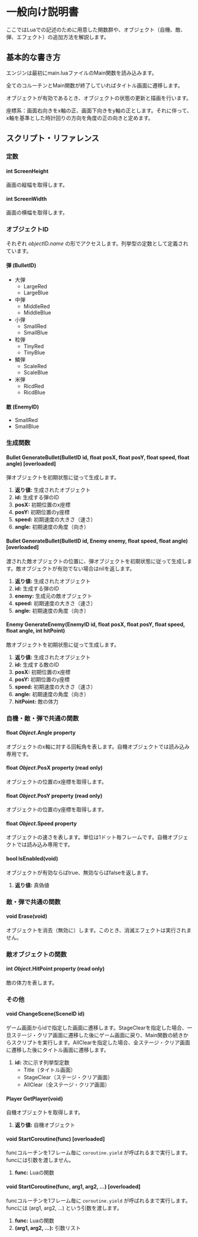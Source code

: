 # 一般向け説明書

ここではLuaでの記述のために用意した関数群や、オブジェクト（自機、敵、弾、エフェクト）の追加方法を解説します。

## 基本的な書き方

エンジンは最初にmain.luaファイルのMain関数を読み込みます。

全てのコルーチンとMain関数が終了していればタイトル画面に遷移します。

オブジェクトが有効であるとき、オブジェクトの状態の更新と描画を行います。

座標系：画面右向きをx軸の正、画面下向きをy軸の正とします。それに伴って、x軸を基準とした時計回りの方向を角度の正の向きと定めます。

## スクリプト・リファレンス

### 定数

#### int ScreenHeight

画面の縦幅を取得します。

#### int ScreenWidth

画面の横幅を取得します。

### オブジェクトID

それぞれ *object*ID.*name* の形でアクセスします。列挙型の定数として定義されています。

#### 弾 (BulletID)

- 大弾
    - LargeRed
    - LargeBlue
- 中弾
    - MiddleRed
    - MiddleBlue
- 小弾
    - SmallRed
    - SmallBlue
- 粒弾
    - TinyRed
    - TinyBlue
- 鱗弾
    - ScaleRed
    - ScaleBlue
- 米弾
    - RicdRed
    - RicdBlue

#### 敵 (EnemyID)

- SmallRed
- SmallBlue

### 生成関数

#### Bullet GenerateBullet(BulletID id, float posX, float posY, float speed, float angle) [overloaded]

弾オブジェクトを初期状態に従って生成します。

1. __返り値:__ 生成されたオブジェクト
1. __id:__ 生成する弾のID
1. __posX:__ 初期位置のx座標
1. __posY:__ 初期位置のy座標
1. __speed:__ 初期速度の大きさ（速さ）
1. __angle:__ 初期速度の角度（向き）

#### Bullet GenerateBullet(BulletID id, Enemy enemy, float speed, float angle) [overloaded]

渡された敵オブジェクトの位置に、弾オブジェクトを初期状態に従って生成します。敵オブジェクトが有効でない場合はnilを返します。

1. __返り値:__ 生成されたオブジェクト
1. __id:__ 生成する弾のID
1. __enemy:__ 生成元の敵オブジェクト
1. __speed:__ 初期速度の大きさ（速さ）
1. __angle:__ 初期速度の角度（向き）

#### Enemy GenerateEnemy(EnemyID id, float posX, float posY, float speed, float angle, int hitPoint)

敵オブジェクトを初期状態に従って生成します。

1. __返り値:__ 生成されたオブジェクト
1. __id:__ 生成する敵のID
1. __posX:__ 初期位置のx座標
1. __posY:__ 初期位置のy座標
1. __speed:__ 初期速度の大きさ（速さ）
1. __angle:__ 初期速度の角度（向き）
1. __hitPoint:__ 敵の体力

### 自機・敵・弾で共通の関数

#### float *Object*.Angle property

オブジェクトのx軸に対する回転角を表します。自機オブジェクトでは読み込み専用です。

#### float *Object*.PosX property (read only)

オブジェクトの位置のx座標を取得します。

#### float *Object*.PosY property (read only)

オブジェクトの位置のy座標を取得します。

#### float *Object*.Speed property

オブジェクトの速さを表します。単位は1ドット毎フレームです。自機オブジェクトでは読み込み専用です。

#### bool IsEnabled(void)

オブジェクトが有効ならばtrue、無効ならばfalseを返します。

1. __返り値:__ 真偽値

### 敵・弾で共通の関数

#### void Erase(void)

オブジェクトを消去（無効に）します。このとき、消滅エフェクトは実行されません。

### 敵オブジェクトの関数

#### int *Object*.HitPoint property (read only)

敵の体力を表します。

### その他

#### void ChangeScene(SceneID id)

ゲーム画面からidで指定した画面に遷移します。StageClearを指定した場合、一旦ステージ・クリア画面に遷移した後にゲーム画面に戻り、Main関数の続きからスクリプトを実行します。AllClearを指定した場合、全ステージ・クリア画面に遷移した後にタイトル画面に遷移します。

1. __id:__ 次に示す列挙型定数
    - Title（タイトル画面）
    - StageClear（ステージ・クリア画面）
    - AllClear（全ステージ・クリア画面）

#### Player GetPlayer(void)

自機オブジェクトを取得します。

1. __返り値:__ 自機オブジェクト

#### void StartCoroutine(func) [overloaded]

funcコルーチンを1フレーム毎に `coroutine.yield` が呼ばれるまで実行します。funcには引数を渡しません。

1. __func:__ Luaの関数

#### void StartCoroutine(func, arg1, arg2, ...) [overloaded]

funcコルーチンを1フレーム毎に `coroutine.yield` が呼ばれるまで実行します。funcには (arg1, arg2, ...) という引数を渡します。

1. __func:__ Luaの関数
1. __(arg1, arg2, ...):__ 引数リスト